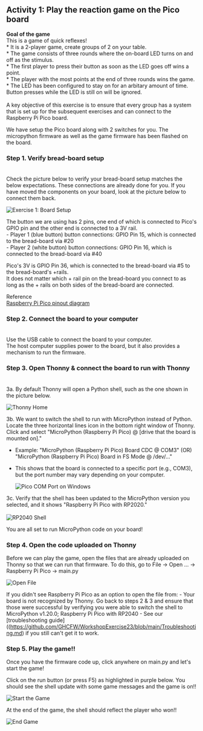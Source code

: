 ## Activity 1: Play the reaction game on the Pico board

   **Goal of the game**<br>
    This is a game of quick reflexes! <br>
    * It is a 2-player game, create groups of 2 on your table. <br>
    * The game consists of three rounds where the on-board LED turns on and off as the stimulus. <br>
    * The first player to press their button as soon as the LED goes off wins a point. <br>
    * The player with the most points at the end of three rounds wins the game. <br>
    * The LED has been configured to stay on for an arbitary amount of time. Button presses while the LED is still on will be ignored. <br> <br>
      A key objective of this exercise is to ensure that every group has a system that is set up for the subsequent exercises and can connect to the Raspberry Pi Pico board. 


   We have setup the Pico board along with 2 switches for you. The micropython firmware as well as the game firmware has been flashed on the board.
   
   ### Step 1. Verify bread-board setup <br> <br>
  Check the picture below to verify your bread-board setup matches the below expectations. These connections are already done for you. If you have moved the components on your board, look at the picture below to connect them back. <br>

  ![Exercise 1: Board Setup](https://github.com/GHCFW/WorkshopExercise23/blob/main/images/Exercise_1_Board_Setup.jpeg)

  The button we are using has 2 pins, one end of which is connected to Pico's GPIO pin and the other end is connected to a 3V rail. <br>
      - Player 1 (blue button) button connections: GPIO Pin 15, which is connected to the bread-board via #20 <br>
      - Player 2 (white button) button connections: GPIO Pin 16, which is connected to the bread-board via #40 <br>

  Pico's 3V is GPIO Pin 36, which is connected to the bread-board via #5 to the bread-board's +rails.<br>
  It does not matter which + rail pin on the bread-board you connect to as long as the + rails on both sides of the bread-board are connected.

  Reference <br>
      [Raspberry Pi Pico pinout diagram](https://datasheets.raspberrypi.com/pico/Pico-R3-A4-Pinout.pdf?_gl=1*1ish86u*_ga*MTc0NDY1MTcyMC4xNjk0MDQ3NTcw*_ga_22FD70LWDS*MTY5NDA1MTUwNC4yLjAuMTY5NDA1MTUwNS4wLjAuMA..)


 ### Step 2. Connect the board to your computer <br> <br>
  Use the USB cable to connect the board to your computer. <br>
  The host computer supplies power to the board, but it also provides a mechanism to run the firmware.

 ###  Step 3. Open Thonny & connect the board to run with Thonny <br> <br>
  3a. By default Thonny will open a Python shell, such as the one shown in the picture below.
     
  ![Thonny Home](https://github.com/GHCFW/WorkshopExercise23/blob/main/images/Thonny_Home.jpg)
 
  3b. We want to switch the shell to run with MicroPython instead of Python. Locate the three horizontal lines icon in the bottom right window of Thonny. Click and select "MicroPython (Raspberry Pi Pico) @ [drive that the board is mounted on]."

  - Example: "MicroPython (Raspberry Pi Pico) Board CDC @ COM3" (OR) "MicroPython (Raspberry Pi Pico) Board in FS Mode @ /dev/..."
  - This shows that the board is connected to a specific port (e.g., COM3), but the port number may vary depending on your computer.

    ![Pico COM Port on Windows](https://github.com/GHCFW/WorkshopExercise23/blob/main/images/MicroPython_COM.jpg)

  3c. Verify that the shell has been updated to the MicroPython version you selected, and it shows "Raspberry Pi Pico with RP2020." <br> <br>
      ![RP2040 Shell](https://github.com/GHCFW/WorkshopExercise23/blob/main/images/rp2040_shell.jpg) <br>
  
  You are all set to run MicroPython code on your board!
  
 ### Step 4. Open the code uploaded on Thonny <br>
  Before we can play the game, open the files that are already uploaded on Thonny so that we can run that firmware. To do this, go to File -> Open ... -> Raspberry Pi Pico -> main.py

  ![Open File](https://github.com/GHCFW/WorkshopExercise23/blob/main/images/Open_File_On_Thonny.png)

  If you didn't see Raspberry Pi Pico as an option to open the file from:
     - Your board is not recognized by Thonny. Go back to steps 2 & 3 and ensure that those were successful by verifying you were able to switch the shell to MicroPython v1.20.0; Raspberry Pi Pico with RP2040
     - See our [troubleshooting guide]((https://github.com/GHCFW/WorkshopExercise23/blob/main/Troubleshooting.md) if you still can't get it to work. 

 ### Step 5. Play the game!! <br>
  Once you have the firmware code up, click anywhere on main.py and let's start the game!

  Click on the run button (or press F5) as highlighted in purple below. You should see the shell update with some game messages and the game is on!!

  ![Start the Game](https://github.com/GHCFW/WorkshopExercise23/blob/main/images/Exercise_1_Hit_Play.png)

  At the end of the game, the shell should reflect the player who won!!

  ![End Game](https://github.com/GHCFW/WorkshopExercise23/blob/main/images/Winning_Shell.png)
     

